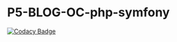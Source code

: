 # P5-BLOG-OC-php-symfony
[![Codacy Badge](https://app.codacy.com/project/badge/Grade/07ac88bedcaf4d7aad92ec4eb8752733)](https://www.codacy.com/gh/jobafa/P5-BLOG-OC-php-symfony/dashboard?utm_source=github.com&amp;utm_medium=referral&amp;utm_content=jobafa/P5-BLOG-OC-php-symfony&amp;utm_campaign=Badge_Grade)
